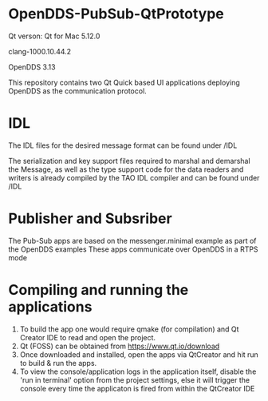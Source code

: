 # OpenDDS-PubSub-QtPrototype

Qt verson: Qt for Mac 5.12.0

clang-1000.10.44.2

OpenDDS 3.13

This repository contains two Qt Quick based UI applications deploying OpenDDS as the communication protocol. 


# IDL

The IDL files for the desired message format can be found under /IDL

The serialization and key support files required to marshal and demarshal the
Message, as well as the type support code for the data readers and writers is already compiled by the TAO IDL compiler and can be found under /IDL

# Publisher and Subsriber

The Pub-Sub apps are based on the messenger.minimal example as part of the OpenDDS examples
These apps communicate over OpenDDS in a RTPS mode

# Compiling and running the applications

1. To build the app one would require qmake (for compilation) and Qt Creator IDE to read and open the project.
2. Qt (FOSS) can be obtained from https://www.qt.io/download
3. Once downloaded and installed, open the apps via QtCreator and hit run to build & run the apps. 
4. To view the console/application logs in the application itself, disable the 'run in terminal' option from the project settings, else it will trigger the console every time the applicaton is fired from within the QtCreator IDE

